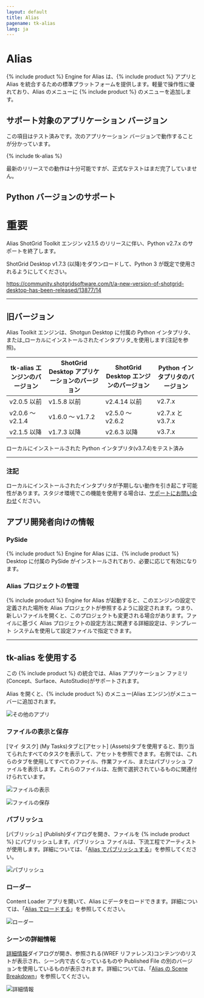 ```yaml
---
layout: default
title: Alias
pagename: tk-alias
lang: ja
---
```


# Alias

{% include product %} Engine for Alias は、{% include product %} アプリと Alias を統合するための標準プラットフォームを提供します。軽量で操作性に優れており、Alias のメニューに {% include product %} のメニューを追加します。

## サポート対象のアプリケーション バージョン

この項目はテスト済みです。次のアプリケーション バージョンで動作することが分かっています。 

{% include tk-alias %}

最新のリリースでの動作は十分可能ですが、正式なテストはまだ完了していません。

## Python バージョンのサポート

# 重要

Alias ShotGrid Toolkit エンジン v2.1.5 のリリースに伴い、Python v2.7.x のサポートを終了します。

ShotGrid Desktop v1.7.3 (以降)をダウンロードして、Python 3 が既定で使用されるようにしてください。

https://community.shotgridsoftware.com/t/a-new-version-of-shotgrid-desktop-has-been-released/13877/14

***

## 旧バージョン

Alias Toolkit エンジンは、Shotgun Desktop に付属の Python インタプリタ、または_ローカルにインストールされたインタプリタ_を使用します(注記を参照)。

|tk-alias エンジンのバージョン | ShotGrid Desktop アプリケーションのバージョン | ShotGrid Desktop エンジンのバージョン | Python インタプリタのバージョン |
| ---------------------- |--------------------------------------|---------------------------------| -------------------------- |
|  v2.0.5 以前       | v1.5.8 以前                      | v2.4.14 以前                | v2.7.x                     |
|  v2.0.6 ～ v2.1.4      | v1.6.0 ～ v1.7.2                     | v2.5.0 ～ v2.6.2                | v2.7.x と v3.7.x            |
|  v2.1.5 以降       | v1.7.3 以降                      | v2.6.3 以降                 | v3.7.x                     |

ローカルにインストールされた Python インタプリタ(v3.7.4)をテスト済み

***
### 注記

ローカルにインストールされたインタプリタが予期しない動作を引き起こす可能性があります。スタジオ環境でこの機能を使用する場合は、[サポートにお問い合わせ](https://knowledge.autodesk.com/ja/contact-support)ください。

## アプリ開発者向けの情報
    
### PySide

{% include product %} Engine for Alias には、{% include product %} Desktop に付属の PySide がインストールされており、必要に応じて有効になります。 

### Alias プロジェクトの管理

{% include product %} Engine for Alias が起動すると、このエンジンの設定で定義された場所を Alias プロジェクトが参照するように設定されます。つまり、新しいファイルを開くと、このプロジェクトも変更される場合があります。ファイルに基づく Alias プロジェクトの設定方法に関連する詳細設定は、テンプレート システムを使用して設定ファイルで指定できます。

***

## tk-alias を使用する

この {% include product %} の統合では、Alias アプリケーション ファミリ(Concept、Surface、AutoStudio)がサポートされます。

Alias を開くと、{% include product %} のメニュー(Alias エンジン)がメニュー バーに追加されます。

![その他のアプリ](../images/engines/alias-other-apps.png)


### ファイルの表示と保存

[マイ タスク] (My Tasks)タブと[アセット] (Assets)タブを使用すると、割り当てられたすべてのタスクを表示して、アセットを参照できます。 右側では、これらのタブを使用してすべてのファイル、作業ファイル、またはパブリッシュ ファイルを表示します。これらのファイルは、左側で選択されているものに関連付けられています。

![ファイルの表示](../images/engines/alias-file-open.png)

![ファイルの保存](../images/engines/alias-file-save.png)


### パブリッシュ

[パブリッシュ] (Publish)ダイアログを開き、ファイルを {% include product %} にパブリッシュします。パブリッシュ ファイルは、下流工程でアーティストが使用します。詳細については、「[Alias でパブリッシュする](https://github.com/shotgunsoftware/tk-alias/wiki/Publishing)」を参照してください。 

![パブリッシュ](../images/engines/alias-publish.png)


### ローダー

Content Loader アプリを開いて、Alias にデータをロードできます。詳細については、「[Alias でロードする](https://github.com/shotgunsoftware/tk-alias/wiki/Loading)」を参照してください。

![ローダー](../images/engines/alias-loader.png)

### シーンの詳細情報

[詳細情報](Breakdown)ダイアログが開き、参照される(WREF リファレンス)コンテンツのリストが表示され、シーン内で古くなっているものや Published File の別のバージョンを使用しているものが表示されます。詳細については、「[Alias の Scene Breakdown](https://github.com/shotgunsoftware/tk-alias/wiki/Scene-Breakdown)」を参照してください。

![詳細情報](../images/engines/alias-breakdown.png)

